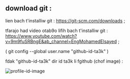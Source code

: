 ## download git :

lien bach t'installiw git : https://git-scm.com/downloads ;

tfarajo had video otab9o lifih bach t'installiw git : https://www.youtube.com/watch?v=9m9fuSRBngE&ab_channel=EngMohamedElsayed ;

( git config --global user.name "github-id-ta3k" )

fdak "github-id-ta3k" dir id ta3k li fgithub (chof image) :

![profile-id-image](https://github.com/Noussii/ISTA-PROJET/tree/DEV_branch/descriptive-images/profile-id.PNG)
